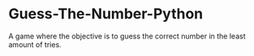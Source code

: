 # Guess-The-Number-Python
A game where the objective is to guess the correct number in the least amount of tries. 
